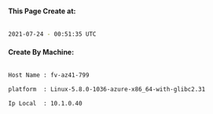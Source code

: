 
   
#### This Page Create at:

```bash

2021-07-24 - 00:51:35 UTC

```

#### Create By Machine:

```bash

Host Name : fv-az41-799

platform  : Linux-5.8.0-1036-azure-x86_64-with-glibc2.31

Ip Local  : 10.1.0.40

```


